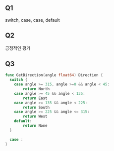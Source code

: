 ## Q1 

switch, case, case, default

## Q2

긍정적인 평가

## Q3

```go
func GetDirection(angle float64) Direction {
  switch {
    case angle >= 315, angle >=0 && angle < 45:
  		return North
    case angle >= 45 && angle < 135:
    	return East
    case angle >= 135 && angle < 225:
    	return South
    case angle >= 225 && angle <= 315:
    	return West
    default:
    	return None
  } 
  	
  case :
}
```

